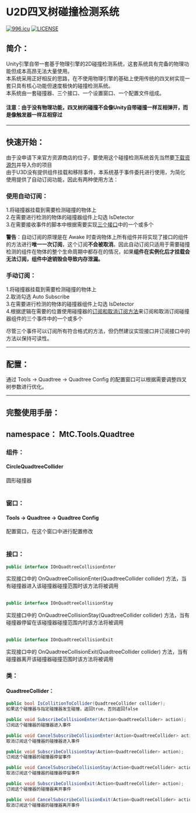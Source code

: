 # U2D四叉树碰撞检测系统
[![996.icu](https://img.shields.io/badge/link-996.icu-red.svg)](https://996.icu)
[![LICENSE](https://img.shields.io/badge/license-Anti%20996-blue.svg)](https://github.com/996icu/996.ICU/blob/master/LICENSE)
## 简介：
Unity引擎自带一套基于物理引擎的2D碰撞检测系统，这套系统具有完备的物理功能但成本高昂无法大量使用。  
本系统采用正好相反的思路，在不使用物理引擎的基础上使用传统的四叉树实现一套只具有核心功能但速度极快的碰撞检测系统。  
本系统由一套碰撞器、三个接口、一个设置窗口、一个配置文件组成。  
#### 注意：由于没有物理功能，四叉树的碰撞不会像Unity自带碰撞一样互相弹开，而是像触发器一样互相穿过
****
## 快速开始：
由于没申请下来官方资源商店的位子，要使用这个碰撞检测系统首先当然要<a href="https://github.com/MrTrueChina/Unity2D-Quadtree-Collision-Detection-System/raw/Rewrite/Assets%20Package/Unity2D-Quadtree-Collision-Detection-System.unitypackage">下载资源包</a>并导入你的项目  
由于U3D没有提供组件挂载和移除事件，本系统基于事件委托进行使用，为简化使用提供了自动订阅功能，因此有两种使用方法：  
### 使用自动订阅：
1.将碰撞器挂载到需要检测碰撞的物体上  
2.在需要进行检测的物体的碰撞器组件上勾选 IsDetector  
3.在需要接收事件的脚本中根据需要实现<a href="#Interface">三个接口</a>中的一个或多个  

**警告**：自动订阅的原理是在 Awake 时查询物体上所有组件并将实现了接口的组件的方法进行**唯一一次订阅**，这个订阅**不会被取消**。因此自动订阅只适用于需要碰撞检测的组件在物体的整个生命周期中都存在的情况，如果**组件在实例化后才挂载会无法订阅，组件中途销毁会导致内存泄漏。**
### 手动订阅：
1.将碰撞器挂载到需要检测碰撞的物体上  
2.取消勾选 Auto Subscribe  
3.在需要进行检测的物体的碰撞器组件上勾选 IsDetector  
4.根据逻辑在需要的位置使用碰撞器的<a href="QuadtreeCollider">订阅和取消订阅方法</a>来订阅和取消订阅碰撞器组件的三个事件中的一个或多个  

尽管三个事件可以订阅所有符合格式的方法，但仍然建议实现接口并订阅接口中的方法以保持可读性。
****
## 配置：
通过 Tools -> Quadtree -> Quadtree Config 的配置窗口可以根据需要调整四叉树参数进行优化。
****
## 完整使用手册：
## namespace： MtC.Tools.Quadtree
### 组件：
#### CircleQuadtreeCollider
圆形碰撞器
<br><br>
### 窗口：
#### Tools -> Quadtree -> Quadtree Config
配置窗口，在这个窗口中进行配置修改
<br><br>
### <a name="Interface">接口</a>：
```C#
public interface IOnQuadtreeCollisionEnter
```
实现接口中的 OnQuadtreeCollisionEnter(QuadtreeCollider collider) 方法，当有碰撞器进入该碰撞器碰撞范围时该方法将被调用
<br><br>
```C#
public interface IOnQuadtreeCollisionStay
```
实现接口中的 OnQuadtreeCollisionStay(QuadtreeCollider collider) 方法，当有碰撞器停留在该碰撞器碰撞范围内时该方法将被调用
<br><br>
```C#
public interface IOnQuadtreeCollisionExit
```
实现接口中的 OnQuadtreeCollisionExit(QuadtreeCollider collider) 方法，当有碰撞器离开该碰撞器碰撞范围时该方法将被调用
### 类：
#### <a name="QuadtreeCollider">QuadtreeCollider：</a>
```C#
public bool IsCollitionToCollider(QuadtreeCollider collider);
如果这个碰撞器与指定碰撞器发生碰撞，返回true，否则返回false

public void SubscribeCollisionEnter(Action<QuadtreeCollider> action);
订阅这个碰撞器的碰撞器进入事件

public void CancelSubscribeCollisionEnter(Action<QuadtreeCollider> action);
取消订阅这个碰撞器的碰撞器进入事件

public void SubscribeCollisionStay(Action<QuadtreeCollider> action);
订阅这个碰撞器的碰撞器停留事件

public void CancelSubscribeCollisionStay(Action<QuadtreeCollider> action);
取消订阅这个碰撞器的碰撞器停留事件

public void SubscribeCollisionExit(Action<QuadtreeCollider> action);
订阅这个碰撞器的碰撞器离开事件

public void CancelSubscribeCollisionExit(Action<QuadtreeCollider> action);
取消订阅这个碰撞器的碰撞器离开事件
```
